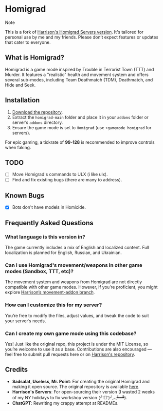# Homigrad

> [!NOTE]
> This is a fork of [Harrison's Homigrad Servers version](https://github.com/harrisoniam/homigrad).
> It's tailored for personal use by me and my friends. Please don’t expect features or updates that cater to everyone.

## What is Homigrad?

Homigrad is a game mode inspired by Trouble in Terrorist Town (TTT) and Murder. It features a "realistic" health and movement system and offers several sub-modes, including Team Deathmatch (TDM), Deathmatch, and Hide and Seek.

## Installation

1. [Download the repository](https://github.com/JonnyBro/homigrad/archive/refs/heads/main.zip).
2. Extract the `homigrad-main` folder and place it in your `addons` folder or server’s `addons` directory.
3. Ensure the game mode is set to `Homigrad` (use `+gamemode homigrad` for servers).

For epic gaming, a tickrate of **99-128** is recommended to improve controls when faking.

## TODO

- [ ] Move Homigrad's commands to ULX (i like ulx).
- [ ] Find and fix existing bugs (there are many to address).

## Known Bugs

- [x] Bots don't have models in Homicide.

## Frequently Asked Questions

### What language is this version in?

The game currently includes a mix of English and localized content. Full localization is planned for English, Russian, and Ukrainian.

### Can I use Homigrad's movement/weapons in other game modes (Sandbox, TTT, etc)?

The movement system and weapons from Homigrad are not directly compatible with other game modes. However, if you're proficient, you might explore [Harrison’s movement-addon branch](https://github.com/harrisoniam/homigrad/tree/movement-addon).

### How can I customize this for my server?

You’re free to modify the files, adjust values, and tweak the code to suit your server’s needs.

### Can I create my own game mode using this codebase?

Yes! Just like the original repo, this project is under the MIT License, so you’re welcome to use it as a base. Contributions are also encouraged — feel free to submit pull requests here or on [Harrison's repository](https://github.com/harrisoniam/homigrad).

## Credits

- **Sadsalat, Useless, Mr. Point**: For creating the original Homigrad and making it open source. The original repository is available [here](https://github.com/sadsalat/Orignal-Homigrad).
- **Harrison's Servers**: For open-sourcing their version (I wasted 2 weeks of my NY holidays to fix workshop version (╯‵□′)╯︵┻━┻).
- **ChatGPT**: Rewriting my crappy attempt at READMEs.
